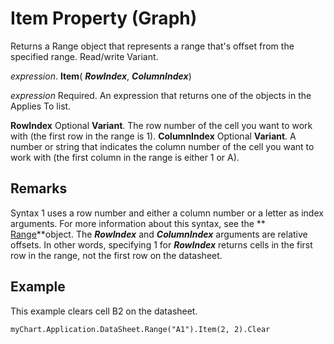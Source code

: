 
# Item Property (Graph)

Returns a Range object that represents a range that's offset from the specified range. Read/write Variant.

 _expression_. **Item**( **_RowIndex_**,  **_ColumnIndex_**)

 _expression_ Required. An expression that returns one of the objects in the Applies To list.

 **RowIndex** Optional **Variant**. The row number of the cell you want to work with (the first row in the range is 1).
 **ColumnIndex** Optional **Variant**. A number or string that indicates the column number of the cell you want to work with (the first column in the range is either 1 or A).

## Remarks

Syntax 1 uses a row number and either a column number or a letter as index arguments. For more information about this syntax, see the  ** [Range](8bc4841b-72f7-34b5-a299-3357bf8f457b.md)**object. The  **_RowIndex_** and **_ColumnIndex_** arguments are relative offsets. In other words, specifying 1 for **_RowIndex_** returns cells in the first row in the range, not the first row on the datasheet.


## Example

This example clears cell B2 on the datasheet.


```
myChart.Application.DataSheet.Range("A1").Item(2, 2).Clear
```

